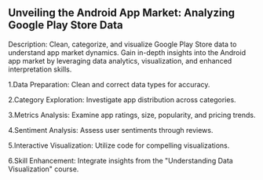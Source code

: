 ## Unveiling the Android App Market: Analyzing Google Play Store Data

Description:
Clean, categorize, and visualize Google Play Store data to understand app market dynamics.
Gain in-depth insights into the Android app market by leveraging data analytics, visualization,
and enhanced interpretation skills.

1.Data Preparation:
Clean and correct data types for accuracy.

2.Category Exploration:
Investigate app distribution across categories.

3.Metrics Analysis:
Examine app ratings, size, popularity, and pricing trends.

4.Sentiment Analysis:
Assess user sentiments through reviews.

5.Interactive Visualization:
Utilize code for compelling visualizations.

6.Skill Enhancement:
Integrate insights from the "Understanding Data Visualization" course.
